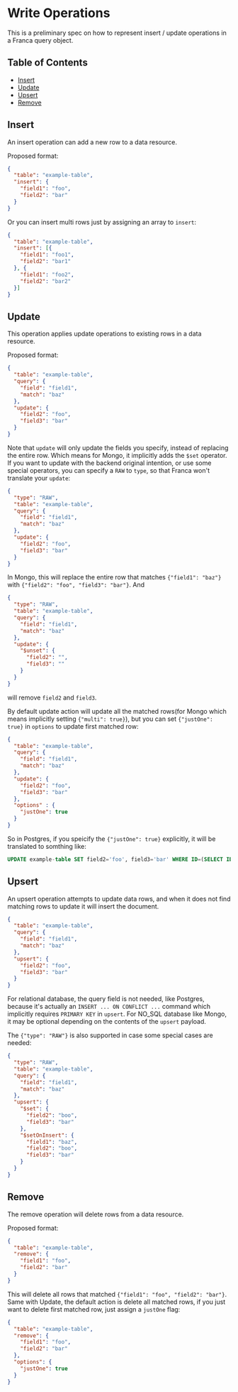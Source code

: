 # Write Operations

This is a preliminary spec on how to represent insert / update operations in a Franca query object.

## Table of Contents
* [Insert](#insert)
* [Update](#update)
* [Upsert](#upsert)
* [Remove](#remove)


## Insert

An insert operation can add a new row to a data resource.

Proposed format:
```json
{
  "table": "example-table",
  "insert": {
    "field1": "foo",
    "field2": "bar"
  }
}
```
Or you can insert multi rows just by assigning an array to `insert`:
```json
{
  "table": "example-table",
  "insert": [{
    "field1": "foo1",
    "field2": "bar1"
  }, {
    "field1": "foo2",
    "field2": "bar2"
  }]
}
```


## Update

This operation applies update operations to existing rows in a data resource.

Proposed format:
```json
{
  "table": "example-table",
  "query": {
    "field": "field1",
    "match": "baz"
  },
  "update": {
    "field2": "foo",
    "field3": "bar"
  }
}
```

Note that `update` will only update the fields you specify, instead of replacing the entire row. Which means for Mongo, it implicitly adds the `$set` operator. If you want to update with the backend original intention, or use some special operators, you can specify a `RAW` to `type`, so that Franca won't translate your `update`:
```json
{
  "type": "RAW",
  "table": "example-table",
  "query": {
    "field": "field1",
    "match": "baz"
  },
  "update": {
    "field2": "foo",
    "field3": "bar"
  }
}
```
In Mongo, this will replace the entire row that matches `{"field1": "baz"}` with `{"field2": "foo", "field3": "bar"}`. And

```json
{
  "type": "RAW",
  "table": "example-table",
  "query": {
    "field": "field1",
    "match": "baz"
  },
  "update": {
    "$unset": {
      "field2": "",
      "field3": ""
    }
  }
}
```
will remove `field2` and `field3`.

By default update action will update all the matched rows(for Mongo which means implicitly setting `{"multi": true}`), but you can set `{"justOne": true}` in `options` to update first matched row:
```json
{
  "table": "example-table",
  "query": {
    "field": "field1",
    "match": "baz"
  },
  "update": {
    "field2": "foo",
    "field3": "bar"
  },
  "options" : {
    "justOne": true
  }
}
```
So in Postgres, if you speicify the `{"justOne": true}` explicitly, it will be translated to somthing like:
```sql
UPDATE example-table SET field2='foo', field3='bar' WHERE ID=(SELECT ID FROM example-table WHERE field1='baz' ORDER BY ID LIMIT 1)
```


## Upsert

An upsert operation attempts to update data rows, and when it does not find matching rows to update it will insert the document.

```json
{
  "table": "example-table",
  "query": {
    "field": "field1",
    "match": "baz"
  },
  "upsert": {
    "field2": "foo",
    "field3": "bar"
  }
}
```

For relational database, the query field is not needed, like Postgres, because it's actually an `INSERT ... ON CONFLICT ...` command which implicitly requires `PRIMARY KEY` in `upsert`. For NO_SQL database like Mongo, it may be optional depending on the contents of the ```upsert``` payload.


The `{"type": "RAW"}` is also supported in case some special cases are needed:

```json
{
  "type": "RAW",
  "table": "example-table",
  "query": {
    "field": "field1",
    "match": "baz"
  },
  "upsert": {
    "$set": {
      "field2": "boo",
      "field3": "bar"
    },
    "$setOnInsert": {
      "field1": "baz",
      "field2": "boo",
      "field3": "bar"
    }
  }
}
```


## Remove

The remove operation will delete rows from a data resource.

Proposed format:
```json
{
  "table": "example-table",
  "remove": {
    "field1": "foo",
    "field2": "bar"
  }
}
```
This will delete all rows that matched `{"field1": "foo", "field2": "bar"}`.
Same with Update, the default action is delete all matched rows, if you just want to delete first matched row, just assign a `justOne` flag:
```json
{
  "table": "example-table",
  "remove": {
    "field1": "foo",
    "field2": "bar"
  },
  "options": {
    "justOne": true
  }
}
```


